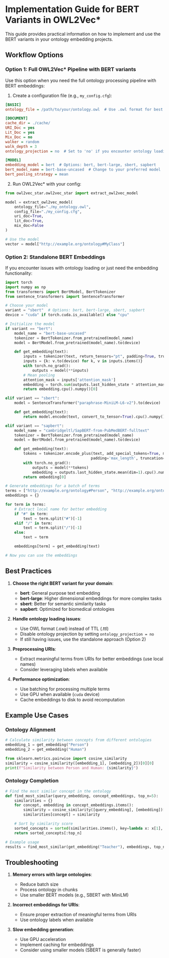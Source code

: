 # Implementation Guide for BERT Variants in OWL2Vec\*

This guide provides practical information on how to implement and use the BERT variants in your ontology embedding projects.

## Workflow Options

### Option 1: Full OWL2Vec\* Pipeline with BERT variants

Use this option when you need the full ontology processing pipeline with BERT embeddings:

1. Create a configuration file (e.g., `my_config.cfg`):

```ini
[BASIC]
ontology_file = /path/to/your/ontology.owl  # Use .owl format for best compatibility

[DOCUMENT]
cache_dir = ./cache/
URI_Doc = yes
Lit_Doc = yes
Mix_Doc = no
walker = random
walk_depth = 3
ontology_projection = no  # Set to 'no' if you encounter ontology loading issues

[MODEL]
embedding_model = bert  # Options: bert, bert-large, sbert, sapbert
bert_model_name = bert-base-uncased  # Change to your preferred model
bert_pooling_strategy = mean
```

2. Run OWL2Vec\* with your config:

```python
from owl2vec_star.owl2vec_star import extract_owl2vec_model

model = extract_owl2vec_model(
    ontology_file="./my_ontology.owl",
    config_file="./my_config.cfg",
    uri_doc=True,
    lit_doc=True,
    mix_doc=False
)

# Use the model
vector = model["http://example.org/ontology#MyClass"]
```

### Option 2: Standalone BERT Embeddings

If you encounter issues with ontology loading or just need the embedding functionality:

```python
import torch
import numpy as np
from transformers import BertModel, BertTokenizer
from sentence_transformers import SentenceTransformer

# Choose your model
variant = "sbert"  # Options: bert, bert-large, sbert, sapbert
device = "cuda" if torch.cuda.is_available() else "cpu"

# Initialize the model
if variant == "bert":
    model_name = "bert-base-uncased"
    tokenizer = BertTokenizer.from_pretrained(model_name)
    model = BertModel.from_pretrained(model_name).to(device)

    def get_embedding(text):
        inputs = tokenizer(text, return_tensors="pt", padding=True, truncation=True, max_length=512)
        inputs = {k: v.to(device) for k, v in inputs.items()}
        with torch.no_grad():
            outputs = model(**inputs)
        # Mean pooling
        attention_mask = inputs['attention_mask']
        embedding = torch.sum(outputs.last_hidden_state * attention_mask.unsqueeze(-1), 1) / torch.sum(attention_mask, 1, keepdim=True)
        return embedding.cpu().numpy()[0]

elif variant == "sbert":
    model = SentenceTransformer("paraphrase-MiniLM-L6-v2").to(device)

    def get_embedding(text):
        return model.encode(text, convert_to_tensor=True).cpu().numpy()

elif variant == "sapbert":
    model_name = "cambridgeltl/SapBERT-from-PubMedBERT-fulltext"
    tokenizer = BertTokenizer.from_pretrained(model_name)
    model = BertModel.from_pretrained(model_name).to(device)

    def get_embedding(text):
        tokens = tokenizer.encode_plus(text, add_special_tokens=True, max_length=512,
                                      padding='max_length', truncation=True, return_tensors="pt").to(device)
        with torch.no_grad():
            outputs = model(**tokens)
            embedding = outputs.last_hidden_state.mean(dim=1).cpu().numpy()
        return embedding[0]

# Generate embeddings for a batch of terms
terms = ["http://example.org/ontology#Person", "http://example.org/ontology#Student"]
embeddings = {}

for term in terms:
    # Extract local name for better embedding
    if "#" in term:
        text = term.split("#")[-1]
    elif "/" in term:
        text = term.split("/")[-1]
    else:
        text = term

    embeddings[term] = get_embedding(text)

# Now you can use the embeddings
```

## Best Practices

1. **Choose the right BERT variant for your domain**:

   - **bert**: General purpose text embedding
   - **bert-large**: Higher dimensional embeddings for more complex tasks
   - **sbert**: Better for semantic similarity tasks
   - **sapbert**: Optimized for biomedical ontologies

2. **Handle ontology loading issues**:

   - Use OWL format (.owl) instead of TTL (.ttl)
   - Disable ontology projection by setting `ontology_projection = no`
   - If still having issues, use the standalone approach (Option 2)

3. **Preprocessing URIs**:

   - Extract meaningful terms from URIs for better embeddings (use local names)
   - Consider leveraging labels when available

4. **Performance optimization**:
   - Use batching for processing multiple terms
   - Use GPU when available (`cuda` device)
   - Cache embeddings to disk to avoid recomputation

## Example Use Cases

### Ontology Alignment

```python
# Calculate similarity between concepts from different ontologies
embedding_1 = get_embedding("Person")
embedding_2 = get_embedding("Human")

from sklearn.metrics.pairwise import cosine_similarity
similarity = cosine_similarity([embedding_1], [embedding_2])[0][0]
print(f"Similarity between Person and Human: {similarity}")
```

### Ontology Completion

```python
# Find the most similar concept in the ontology
def find_most_similar(query_embedding, concept_embeddings, top_n=5):
    similarities = {}
    for concept, embedding in concept_embeddings.items():
        similarity = cosine_similarity([query_embedding], [embedding])[0][0]
        similarities[concept] = similarity

    # Sort by similarity score
    sorted_concepts = sorted(similarities.items(), key=lambda x: x[1], reverse=True)
    return sorted_concepts[:top_n]

# Example usage
results = find_most_similar(get_embedding("Teacher"), embeddings, top_n=3)
```

## Troubleshooting

1. **Memory errors with large ontologies**:

   - Reduce batch size
   - Process ontology in chunks
   - Use smaller BERT models (e.g., SBERT with MiniLM)

2. **Incorrect embeddings for URIs**:

   - Ensure proper extraction of meaningful terms from URIs
   - Use ontology labels when available

3. **Slow embedding generation**:
   - Use GPU acceleration
   - Implement caching for embeddings
   - Consider using smaller models (SBERT is generally faster)
